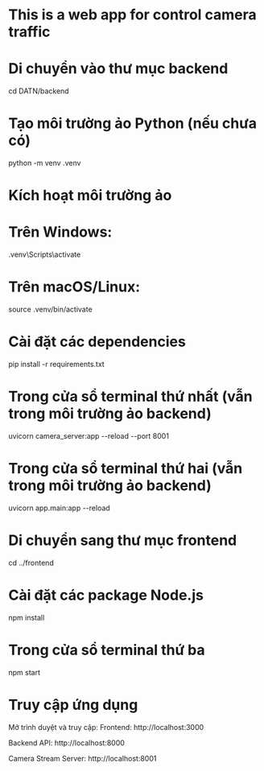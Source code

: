 # This is a web app for control camera traffic

# Di chuyển vào thư mục backend
cd DATN/backend

# Tạo môi trường ảo Python (nếu chưa có)
python -m venv .venv

# Kích hoạt môi trường ảo
# Trên Windows:
.venv\Scripts\activate
# Trên macOS/Linux:
source .venv/bin/activate

# Cài đặt các dependencies
pip install -r requirements.txt

# Trong cửa sổ terminal thứ nhất (vẫn trong môi trường ảo backend)
uvicorn camera_server:app --reload --port 8001

# Trong cửa sổ terminal thứ hai (vẫn trong môi trường ảo backend)
uvicorn app.main:app --reload

# Di chuyển sang thư mục frontend
cd ../frontend

# Cài đặt các package Node.js
npm install

# Trong cửa sổ terminal thứ ba
npm start


# Truy cập ứng dụng
Mở trình duyệt và truy cập:
Frontend: http://localhost:3000

Backend API: http://localhost:8000

Camera Stream Server: http://localhost:8001
